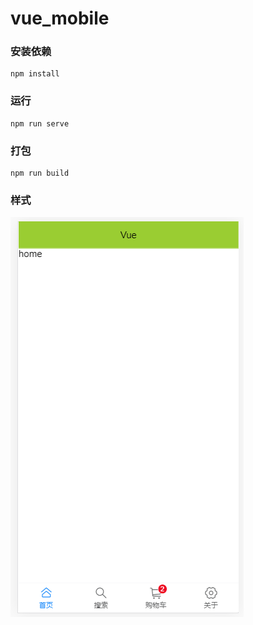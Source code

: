 # vue_mobile

### 安装依赖
```
npm install
```

### 运行
```
npm run serve
```

### 打包
```
npm run build
```

### 样式

![](./样式.png)